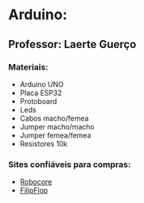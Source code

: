 # Arduino:
## Professor: Laerte Guerço

### Materiais: 

- Arduino UNO
- Placa ESP32
- Protoboard
- Leds
- Cabos macho/femea
- Jumper macho/macho
- Jumper femea/femea
- Resistores 10k

### Sites confiáveis para compras:

- [Robocore](https://www.robocore.net/)
- [FilipFlop](https://www.filipeflop.com/)

